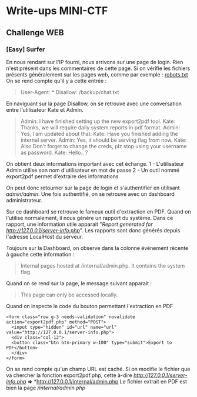 # Write-ups MINI-CTF
## Challenge WEB
### [Easy] Surfer
En nous rendant sur l'IP fourni, nous arrivons sur une page de login.
Rien n'est présent dans les commentaires de cette page.
Si on vérifie les fichiers présents généralement sur les pages web, comme par exemple : <ins>robots.txt</ins>
On se rend compte qu'il y a cette entrée : 
> User-Agent: *
> Disallow: /backup/chat.txt

En naviguant sur la page Disallow, on se retrouve avec une conversation entre l’utilisateur Kate et Admin.
> Admin: I have finished setting up the new export2pdf tool.
> Kate: Thanks, we will require daily system reports in pdf format.
> Admin: Yes, I am updated about that.
> Kate: Have you finished adding the internal server.
> Admin: Yes, it should be serving flag from now.
> Kate: Also Don't forget to change the creds, plz stop using your username as password.
> Kate: Hello.. ?

On obtient deux informations important avec cet échange.
1 - L'utilisateur Admin utilise son nom d'utilisateur en mot de passe
2 - Un outil nommé export2pdf permet d'extraire des informations

On peut donc retourner sur la page de login et s'authentifier en utilisant *admin/admin*.
Une fois authentifié, on se retrouve avec un dashboard administrateur.

Sur ce dashboard se retrouve le fameux outil d'extraction en PDF.
Quand on l'utilise normalement, il nous génère un rapport du système.
Dans ce rapport, une information utile apparait "*Report generated for http://127.0.0.1/server-info.php*".
Les rapports sont donc générés depuis l'adresse LocalHost du serveur.

Toujours sur la Dashboard, on observe dans la colonne événement récente à gauche cette information : 
> Internal pages hosted at /internal/admin.php. It contains the system flag. 

Quand on se rend sur la page, le message suivant apparait : 
> This page can only be accessed locally.

Quand on inspecte le code du bouton permettant l'extraction en PDF
```
<form class="row g-3 needs-validation" novalidate action="export2pdf.php" method="POST">
  <input type="hidden" id="url" name="url" value="http://127.0.0.1/server-info.php">
  <div class="col-12">
  <button class="btn btn-primary w-100" type="submit">Export to PDF</button>
  </div>
</form>
```
On se rend compte qu'un champ URL est caché.
Si on modifie le fichier que va chercher la fonction export2pdf.php, 
cette à-dire *http://127.0.0.1/server-info.php* **=>** *http://127.0.0.1/internal/admin.php
Le fichier extrait en PDF est bien la page */internal/admin.php*
